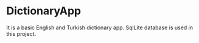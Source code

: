 # DictionaryApp

It is a basic English and Turkish dictionary app. SqlLite database is used in this project.
